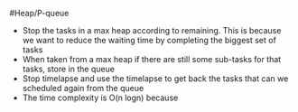 #Heap/P-queue 
- Stop the tasks in a max heap according to remaining. This is because we want to reduce the waiting time by completing the biggest set of tasks
- When taken from a max heap if there are still some sub-tasks for that tasks, store in the queue
- Stop timelapse and use the timelapse to get back the tasks that can we scheduled again from the queue
- The time complexity is O(n logn) because 